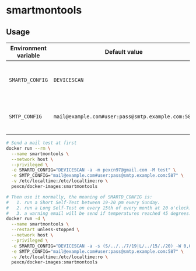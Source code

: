 # smartmontools

## Usage

Environment variable | Default value | Description
---------------------|---------------|------------
`SMARTD_CONFIG` | `DEVICESCAN` | Configuration line in `/etc/smartd.conf`, only one line is supported
`SMTP_CONFIG` | `mail@example.com#user:pass@smtp.example.com:587` | SMTP client config, format: `<email>#<user>:<password>@<host>:<port>`

```bash
# Send a mail test at first
docker run --rm \
  --name smartmontools \
  --network host \
  --privileged \
  -e SMARTD_CONFIG="DEVICESCAN -a -m pexcn97@gmail.com -M test" \
  -e SMTP_CONFIG="mail@example.com#user:pass@smtp.example.com:587" \
  -v /etc/localtime:/etc/localtime:ro \
  pexcn/docker-images:smartmontools

# Then use it normally, the meaning of SMARTD_CONFIG is:
#   1. run a Short Self-Test between 19-20 pm every Sunday.
#   2. run a Long Self-Test on every 15th of every month at 20 o'clock.
#   3. a warning email will be send if temperatures reached 45 degrees.
docker run -d \
  --name smartmontools \
  --restart unless-stopped \
  --network host \
  --privileged \
  -e SMARTD_CONFIG="DEVICESCAN -a -s (S/../../7/19|L/../15/./20) -W 0,0,45 -m pexcn97@gmail.com -M once" \
  -e SMTP_CONFIG="mail@example.com#user:pass@smtp.example.com:587" \
  -v /etc/localtime:/etc/localtime:ro \
  pexcn/docker-images:smartmontools
```
